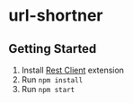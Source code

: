 # url-shortner

## Getting Started

1. Install [Rest Client](https://marketplace.visualstudio.com/items?itemName=humao.rest-client) extension
1. Run `npm install`
1. Run `npm start`